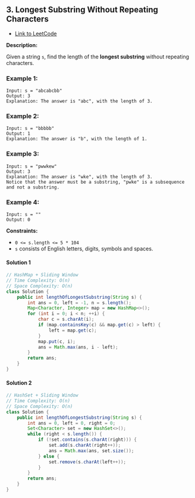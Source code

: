 ## 3. Longest Substring Without Repeating Characters

- [Link to LeetCode](https://leetcode.com/problems/longest-substring-without-repeating-characters/)

**Description:**



Given a string `s`, find the length of the **longest substring** without repeating characters.



<!-- tabs:start -->

### **Example 1:**

```
Input: s = "abcabcbb"
Output: 3
Explanation: The answer is "abc", with the length of 3.
```

### **Example 2:**

```
Input: s = "bbbbb"
Output: 1
Explanation: The answer is "b", with the length of 1.
```

### **Example 3:**

```
Input: s = "pwwkew"
Output: 3
Explanation: The answer is "wke", with the length of 3.
Notice that the answer must be a substring, "pwke" is a subsequence and not a substring.
```

### **Example 4:**

```
Input: s = ""
Output: 0
```

<!-- tabs:end -->



**Constraints:**

- `0 <= s.length <= 5 * 104`
- `s` consists of English letters, digits, symbols and spaces.









<!-- tabs:start -->

#### **Solution 1**



```java
// HashMap + Sliding Window
// Time Complexity: O(n)
// Space Complexity: O(n)
class Solution {
    public int lengthOfLongestSubstring(String s) {
        int ans = 0, left = -1, n = s.length();
        Map<Character, Integer> map = new HashMap<>();
        for (int i = 0; i < n; ++i) {
            char c = s.charAt(i);
            if (map.containsKey(c) && map.get(c) > left) {
                left = map.get(c);
            }
            map.put(c, i);
            ans = Math.max(ans, i - left);
        }
        return ans;
    }
}
```





#### **Solution 2**



```java
// HashSet + Sliding Window
// Time Complexity: O(n)
// Space Complexity: O(n)
class Solution {
    public int lengthOfLongestSubstring(String s) {
        int ans = 0, left = 0, right = 0;
        Set<Character> set = new HashSet<>();
        while (right < s.length()) {
            if (!set.contains(s.charAt(right))) {
                set.add(s.charAt(right++));
                ans = Math.max(ans, set.size());
            } else {
                set.remove(s.charAt(left++));
            }
        }
        return ans;
    }
}
```





<!-- tabs:end -->



